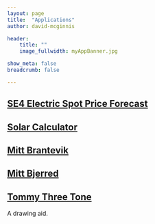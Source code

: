 ```yaml
---
layout: page
title:  "Applications"
author: david-mcginnis

header:
    title: ""
    image_fullwidth: myAppBanner.jpg

show_meta: false
breadcrumb: false

---
```


## [SE4 Electric Spot Price Forecast](https://www.blinky-lite.se/espotPrice?name=SE4)
## [Solar Calculator](https://www.blinky-lite.se/solar-field-designer)
## [Mitt Brantevik](https://www.mittbrantevik.se/)
## [Mitt Bjerred](https://www.mittsaltsjobad.se/bjerred)
## [Tommy Three Tone](/tommy3tone/)
A drawing aid.